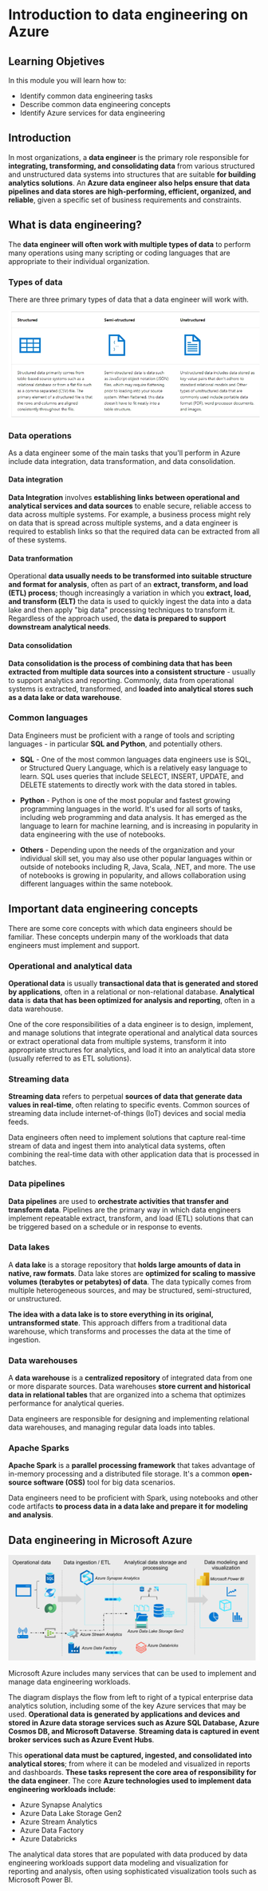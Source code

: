 # Introduction to data engineering on Azure

## Learning Objetives

In this module you will learn how to:

 - Identify common data engineering tasks
 - Describe common data engineering concepts
 - Identify Azure services for data engineering

## Introduction

In most organizations, a **data engineer** is the primary role responsible for **integrating, transforming, and consolidating data** from various structured and unstructured data systems into structures that are suitable **for building analytics solutions**. An **Azure data engineer also helps ensure that data pipelines and data stores are high-performing, efficient, organized, and reliable**, given a specific set of business requirements and constraints.

## What is data engineering?

The **data engineer will often work with multiple types of data** to perform many operations using many scripting or coding languages that are appropriate to their individual organization.

### Types of data

There are three primary types of data that a data engineer will work with.

<a href="#">
    <img src="./img/types_data.jpeg" />
</a>

### Data operations

As a data engineer some of the main tasks that you'll perform in Azure include data integration, data transformation, and data consolidation.

#### Data integration

**Data Integration** involves **establishing links between operational and analytical services and data sources** to enable secure, reliable access to data across multiple systems. For example, a business process might rely on data that is spread across multiple systems, and a data engineer is required to establish links so that the required data can be extracted from all of these systems.

#### Data tranformation

Operational **data usually needs to be transformed into suitable structure and format for analysis**, often as part of an **extract, transform, and load (ETL) process**; though increasingly a variation in which you **extract, load, and transform (ELT)** the data is used to quickly ingest the data into a data lake and then apply "big data" processing techniques to transform it. Regardless of the approach used, the **data is prepared to support downstream analytical needs**.

#### Data consolidation

**Data consolidation is the process of combining data that has been extracted from multiple data sources into a consistent structure** - usually to support analytics and reporting. Commonly, data from operational systems is extracted, transformed, and **loaded into analytical stores such as a data lake or data warehouse**.

### Common languages

Data Engineers must be proficient with a range of tools and scripting languages - in particular **SQL and Python**, and potentially others.

 - **SQL** - One of the most common languages data engineers use is SQL, or Structured Query Language, which is a relatively easy language to learn. SQL uses queries that include SELECT, INSERT, UPDATE, and DELETE statements to directly work with the data stored in tables.

 - **Python** - Python is one of the most popular and fastest growing programming languages in the world. It's used for all sorts of tasks, including web programming and data analysis. It has emerged as the language to learn for machine learning, and is increasing in popularity in data engineering with the use of notebooks.

 - **Others** - Depending upon the needs of the organization and your individual skill set, you may also use other popular languages within or outside of notebooks including R, Java, Scala, .NET, and more. The use of notebooks is growing in popularity, and allows collaboration using different languages within the same notebook.


## Important data engineering concepts

There are some core concepts with which data engineers should be familiar. These concepts underpin many of the workloads that data engineers must implement and support.

### Operational and analytical data

**Operational data** is usually **transactional data that is generated and stored by applications**, often in a relational or non-relational database. **Analytical data** is **data that has been optimized for analysis and reporting**, often in a data warehouse.

One of the core responsibilities of a data engineer is to design, implement, and manage solutions that integrate operational and analytical data sources or extract operational data from multiple systems, transform it into appropriate structures for analytics, and load it into an analytical data store (usually referred to as ETL solutions).

### Streaming data

**Streaming data** refers to perpetual **sources of data that generate data values in real-time**, often relating to specific events. Common sources of streaming data include internet-of-things (IoT) devices and social media feeds.

Data engineers often need to implement solutions that capture real-time stream of data and ingest them into analytical data systems, often combining the real-time data with other application data that is processed in batches.

### Data pipelines

**Data pipelines** are used to **orchestrate activities that transfer and transform data**. Pipelines are the primary way in which data engineers implement repeatable extract, transform, and load (ETL) solutions that can be triggered based on a schedule or in response to events.

### Data lakes

A **data lake** is a storage repository that **holds large amounts of data in native, raw formats**. Data lake stores are **optimized for scaling to massive volumes (terabytes or petabytes) of data**. The data typically comes from multiple heterogeneous sources, and may be structured, semi-structured, or unstructured.

**The idea with a data lake is to store everything in its original, untransformed state**. This approach differs from a traditional data warehouse, which transforms and processes the data at the time of ingestion.

### Data warehouses

A **data warehouse** is a **centralized repository** of integrated data from one or more disparate sources. Data warehouses **store current and historical data in relational tables** that are organized into a schema that optimizes performance for analytical queries.

Data engineers are responsible for designing and implementing relational data warehouses, and managing regular data loads into tables.

### Apache Sparks

**Apache Spark** is a **parallel processing framework** that takes advantage of in-memory processing and a distributed file storage. It's a common **open-source software (OSS)** tool for big data scenarios.

Data engineers need to be proficient with Spark, using notebooks and other code artifacts **to process data in a data lake and prepare it for modeling and analysis**.

## Data engineering in Microsoft Azure

<a href="#">
    <img src="./img/data-engineering-azure.png" />
</a>

Microsoft Azure includes many services that can be used to implement and manage data engineering workloads.

The diagram displays the flow from left to right of a typical enterprise data analytics solution, including some of the key Azure services that may be used. **Operational data is generated by applications and devices and stored in Azure data storage services such as Azure SQL Database, Azure Cosmos DB, and Microsoft Dataverse**. **Streaming data is captured in event broker services such as Azure Event Hubs**.

This **operational data must be captured, ingested, and consolidated into analytical stores**; from where it can be modeled and visualized in reports and dashboards. **These tasks represent the core area of responsibility for the data engineer**. The core **Azure technologies used to implement data engineering workloads include**:

 - Azure Synapse Analytics
 - Azure Data Lake Storage Gen2
 - Azure Stream Analytics
 - Azure Data Factory
 - Azure Databricks

The analytical data stores that are populated with data produced by data engineering workloads support data modeling and visualization for reporting and analysis, often using sophisticated visualization tools such as Microsoft Power BI.

